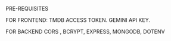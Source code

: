 PRE-REQUISITES

FOR FRONTEND:
TMDB ACCESS TOKEN.
GEMINI API KEY.

FOR BACKEND
CORS ,
BCRYPT,
EXPRESS, 
MONGODB,
DOTENV
